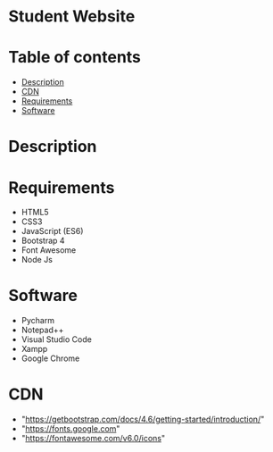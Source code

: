 # Student Website
# Table of contents
* [Description](#description)
* [CDN](#cdn)
* [Requirements](#requirements)
* [Software](#software)
 # <a name = "#description"></a>Description

  
 # <a name = "#requirements"></a>Requirements
 * HTML5
 * CSS3
 * JavaScript (ES6)
 * Bootstrap 4
 * Font Awesome
 * Node Js

 # <a name = "#software"></a>Software
 * Pycharm
 * Notepad++
 * Visual Studio Code
 * Xampp
 * Google Chrome

 # <a name = "#cdn"></a>CDN
* "https://getbootstrap.com/docs/4.6/getting-started/introduction/"
* "https://fonts.google.com"
* "https://fontawesome.com/v6.0/icons"
